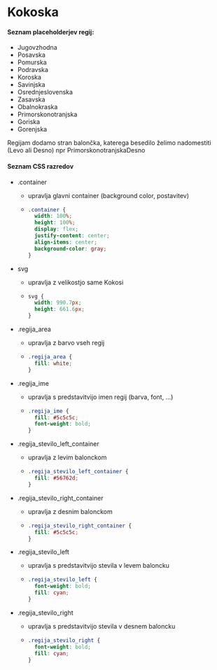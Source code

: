 # Kokoska

#### Seznam placeholderjev regij:

- Jugovzhodna
- Posavska
- Pomurska
- Podravska
- Koroska
- Savinjska
- Osrednjeslovenska
- Zasavska
- Obalnokraska
- Primorskonotranjska
- Goriska
- Gorenjska

Regijam dodamo stran balončka, katerega besedilo želimo nadomestiti (Levo ali Desno) npr PrimorskonotranjskaDesno

#### Seznam CSS razredov

- .container

  - upravlja glavni container (background color, postavitev)

  - ```css
    .container {
      width: 100%;
      height: 100%;
      display: flex;
      justify-content: center;
      align-items: center;
      background-color: gray;
    }
    ```

- svg

  - upravlja z velikostjo same Kokosi
  - ```css
    svg {
      width: 990.7px;
      height: 661.6px;
    }
    ```

- .regija_area

  - upravlja z barvo vseh regij
  - ```css
    .regija_area {
      fill: white;
    }
    ```

- .regija_ime

  - upravlja s predstavitvijo imen regij (barva, font, ...)
  - ```css
    .regija_ime {
      fill: #5c5c5c;
      font-weight: bold;
    }
    ```

- .regija_stevilo_left_container

  - upravlja z levim balonckom
  - ```css
    .regija_stevilo_left_container {
      fill: #56762d;
    }
    ```

- .regija_stevilo_right_container

  - upravlja z desnim balonckom
  - ```css
    .regija_stevilo_right_container {
      fill: #5c5c5c;
    }
    ```

- .regija_stevilo_left

  - upravlja s predstavitvijo stevila v levem baloncku
  - ```css
    .regija_stevilo_left {
      font-weight: bold;
      fill: cyan;
    }
    ```

- .regija_stevilo_right
  - upravlja s predstavitvijo stevila v desnem baloncku
  - ```css
    .regija_stevilo_right {
      font-weight: bold;
      fill: cyan;
    }
    ```
